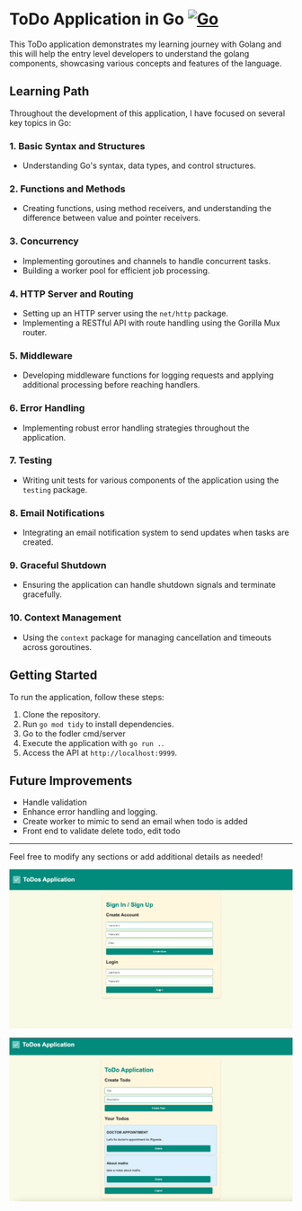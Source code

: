 # ToDo Application in Go [![Go](https://github.com/srikanthdoc/todo-server/actions/workflows/go.yml/badge.svg)](https://github.com/srikanthdoc/todo-server/actions/workflows/go.yml)

This ToDo application demonstrates my learning journey with Golang and this will help the entry level developers to understand the golang components, showcasing various concepts and features of the language. 

## Learning Path

Throughout the development of this application, I have focused on several key topics in Go:

### 1. **Basic Syntax and Structures**
   - Understanding Go's syntax, data types, and control structures.

### 2. **Functions and Methods**
   - Creating functions, using method receivers, and understanding the difference between value and pointer receivers.

### 3. **Concurrency**
   - Implementing goroutines and channels to handle concurrent tasks.
   - Building a worker pool for efficient job processing.

### 4. **HTTP Server and Routing**
   - Setting up an HTTP server using the `net/http` package.
   - Implementing a RESTful API with route handling using the Gorilla Mux router.

### 5. **Middleware**
   - Developing middleware functions for logging requests and applying additional processing before reaching handlers.

### 6. **Error Handling**
   - Implementing robust error handling strategies throughout the application.

### 7. **Testing**
   - Writing unit tests for various components of the application using the `testing` package.

### 8. **Email Notifications**
   - Integrating an email notification system to send updates when tasks are created.

### 9. **Graceful Shutdown**
   - Ensuring the application can handle shutdown signals and terminate gracefully.

### 10. **Context Management**
   - Using the `context` package for managing cancellation and timeouts across goroutines.

## Getting Started

To run the application, follow these steps:

1. Clone the repository.
2. Run `go mod tidy` to install dependencies.
3. Go to the fodler cmd/server
4. Execute the application with `go run .`.
5. Access the API at `http://localhost:9999`.

## Future Improvements
- Handle validation
- Enhance error handling and logging.
- Create worker to mimic to send an email when todo is added
- Front end to validate delete todo, edit todo

---

Feel free to modify any sections or add additional details as needed!

![image](./docs/images/todo_login.png)

![image](./docs/images/todo_home.png)
